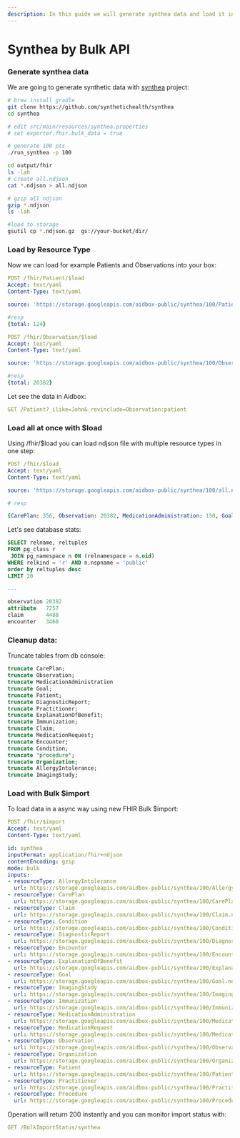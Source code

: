 ```yaml
---
description: In this guide we will generate synthea data and load it into aidbox
---
```


# Synthea by Bulk API

### Generate synthea data

We are going to generate synthetic data with [synthea](https://github.com/synthetichealth/synthea) project:

```bash
# brew install gradle
git clone https://github.com/synthetichealth/synthea
cd synthea

# edit src/main/resources/synthea.properties
# set exporter.fhir.bulk_data = true

# generate 100 pts
./run_synthea -p 100

cd output/fhir
ls -lah
# create all.ndjson
cat *.ndjson > all.ndjson

# gzip all ndjson
gzip *.ndjson
ls -lah

#load to storage
gsutil cp *.ndjson.gz  gs://your-bucket/dir/
```

### Load by Resource Type

Now we can load for example Patients and Observations into your box:

```yaml
POST /fhir/Patient/$load
Accept: text/yaml
Content-Type: text/yaml

source: 'https://storage.googleapis.com/aidbox-public/synthea/100/Patient.ndjson.gz'

#resp
{total: 124}
```

```yaml
POST /fhir/Observation/$load
Accept: text/yaml
Content-Type: text/yaml

source: 'https://storage.googleapis.com/aidbox-public/synthea/100/Observation.ndjson.gz'

#resp
{total: 20382}
```

Let see the data in Aidbox:

```yaml
GET /Patient?_ilike=John&_revinclude=Observation:patient
```

### Load all at once with $load

Using /fhir/$load you can load ndjson file with multiple resource types in one step:

```yaml
POST /fhir/$load
Accept: text/yaml
Content-Type: text/yaml

source: 'https://storage.googleapis.com/aidbox-public/synthea/100/all.ndjson.gz'

# resp

{CarePlan: 356, Observation: 20382, MedicationAdministration: 150, Goal: 301, Patient: 124, DiagnosticReport: 1430, Practitioner: 181, ExplanationOfBenefit: 3460, Immunization: 1636, Claim: 4488, MedicationRequest: 1028, Encounter: 3460, Condition: 871, Procedure: 2854, Organization: 181, AllergyIntolerance: 40, ImagingStudy: 134}
```

Let's see database stats:

```sql
SELECT relname, reltuples 
FROM pg_class r 
 JOIN pg_namespace n ON (relnamespace = n.oid) 
WHERE relkind = 'r' AND n.nspname = 'public'
order by reltuples desc
LIMIT 20

--- 

observation	20382
attribute	7257
claim	    4488
encounter	3460
```

### Cleanup data:

Truncate tables from db console:

```sql
truncate CarePlan;
truncate Observation;
truncate MedicationAdministration
truncate Goal;
truncate Patient;
truncate DiagnosticReport;
truncate Practitioner;
truncate ExplanationOfBenefit;
truncate Immunization;
truncate Claim;
truncate MedicationRequest;
truncate Encounter;
truncate Condition;
truncate "procedure";
truncate Organization;
truncate AllergyIntolerance;
truncate ImagingStudy;

```

### Load with Bulk $import

To load data in a async way using new FHIR Bulk $import:

```yaml
POST /fhir/$import
Accept: text/yaml
Content-Type: text/yaml

id: synthea
inputFormat: application/fhir+ndjson
contentEncoding: gzip
mode: bulk
inputs:
- resourceType: AllergyIntolerance
  url: https://storage.googleapis.com/aidbox-public/synthea/100/AllergyIntolerance.ndjson.gz
- resourceType: CarePlan
  url: https://storage.googleapis.com/aidbox-public/synthea/100/CarePlan.ndjson.gz
- resourceType: Claim
  url: https://storage.googleapis.com/aidbox-public/synthea/100/Claim.ndjson.gz
- resourceType: Condition
  url: https://storage.googleapis.com/aidbox-public/synthea/100/Condition.ndjson.gz
- resourceType: DiagnosticReport
  url: https://storage.googleapis.com/aidbox-public/synthea/100/DiagnosticReport.ndjson.gz
- resourceType: Encounter
  url: https://storage.googleapis.com/aidbox-public/synthea/100/Encounter.ndjson.gz
- resourceType: ExplanationOfBenefit
  url: https://storage.googleapis.com/aidbox-public/synthea/100/ExplanationOfBenefit.ndjson.gz
- resourceType: Goal
  url: https://storage.googleapis.com/aidbox-public/synthea/100/Goal.ndjson.gz
- resourceType: ImagingStudy
  url: https://storage.googleapis.com/aidbox-public/synthea/100/ImagingStudy.ndjson.gz
- resourceType: Immunization
  url: https://storage.googleapis.com/aidbox-public/synthea/100/Immunization.ndjson.gz
- resourceType: MedicationAdministration
  url: https://storage.googleapis.com/aidbox-public/synthea/100/MedicationAdministration.ndjson.gz
- resourceType: MedicationRequest
  url: https://storage.googleapis.com/aidbox-public/synthea/100/MedicationRequest.ndjson.gz
- resourceType: Observation
  url: https://storage.googleapis.com/aidbox-public/synthea/100/Observation.ndjson.gz
- resourceType: Organization
  url: https://storage.googleapis.com/aidbox-public/synthea/100/Organization.ndjson.gz
- resourceType: Patient
  url: https://storage.googleapis.com/aidbox-public/synthea/100/Patient.ndjson.gz
- resourceType: Practitioner
  url: https://storage.googleapis.com/aidbox-public/synthea/100/Practitioner.ndjson.gz
- resourceType: Procedure
  url: https://storage.googleapis.com/aidbox-public/synthea/100/Procedure.ndjson.gz
```

Operation will return 200 instantly and you can monitor import status with:

```yaml
GET /BulkImportStatus/synthea
```
